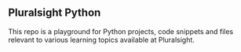 Pluralsight Python
-------------------

This repo is a playground for Python projects, code snippets and files relevant to various learning topics 
available at Pluralsight.


